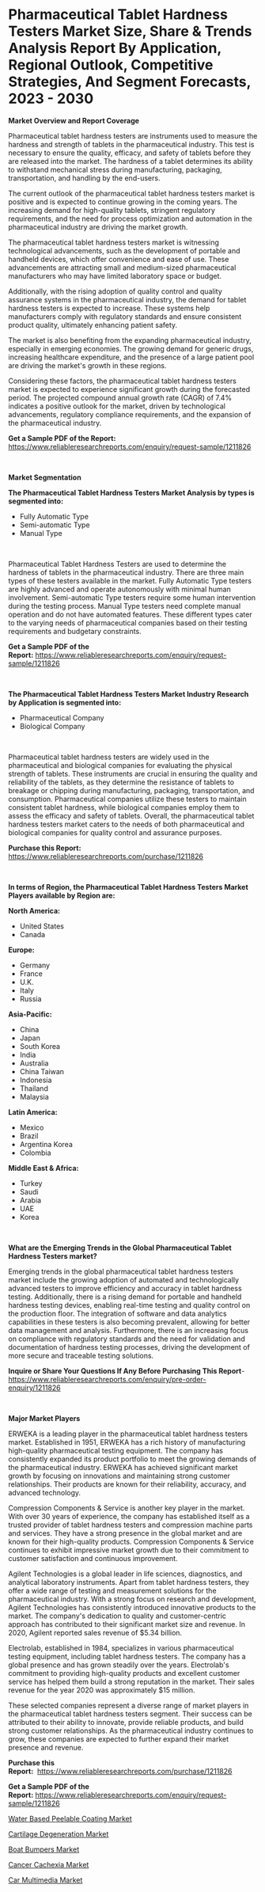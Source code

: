<p><h1>Pharmaceutical Tablet Hardness Testers Market Size, Share & Trends Analysis Report By Application, Regional Outlook, Competitive Strategies, And Segment Forecasts, 2023 - 2030</h1></p><p><strong>Market Overview and Report Coverage</strong></p>
<p><p>Pharmaceutical tablet hardness testers are instruments used to measure the hardness and strength of tablets in the pharmaceutical industry. This test is necessary to ensure the quality, efficacy, and safety of tablets before they are released into the market. The hardness of a tablet determines its ability to withstand mechanical stress during manufacturing, packaging, transportation, and handling by the end-users.</p><p>The current outlook of the pharmaceutical tablet hardness testers market is positive and is expected to continue growing in the coming years. The increasing demand for high-quality tablets, stringent regulatory requirements, and the need for process optimization and automation in the pharmaceutical industry are driving the market growth.</p><p>The pharmaceutical tablet hardness testers market is witnessing technological advancements, such as the development of portable and handheld devices, which offer convenience and ease of use. These advancements are attracting small and medium-sized pharmaceutical manufacturers who may have limited laboratory space or budget.</p><p>Additionally, with the rising adoption of quality control and quality assurance systems in the pharmaceutical industry, the demand for tablet hardness testers is expected to increase. These systems help manufacturers comply with regulatory standards and ensure consistent product quality, ultimately enhancing patient safety.</p><p>The market is also benefiting from the expanding pharmaceutical industry, especially in emerging economies. The growing demand for generic drugs, increasing healthcare expenditure, and the presence of a large patient pool are driving the market's growth in these regions.</p><p>Considering these factors, the pharmaceutical tablet hardness testers market is expected to experience significant growth during the forecasted period. The projected compound annual growth rate (CAGR) of 7.4% indicates a positive outlook for the market, driven by technological advancements, regulatory compliance requirements, and the expansion of the pharmaceutical industry.</p></p>
<p><strong>Get a Sample PDF of the Report:</strong> <a href="https://www.reliableresearchreports.com/enquiry/request-sample/1211826">https://www.reliableresearchreports.com/enquiry/request-sample/1211826</a></p>
<p>&nbsp;</p>
<p><strong>Market Segmentation</strong></p>
<p><strong>The Pharmaceutical Tablet Hardness Testers Market Analysis by types is segmented into:</strong></p>
<p><ul><li>Fully Automatic Type</li><li>Semi-automatic Type</li><li>Manual Type</li></ul></p>
<p>&nbsp;</p>
<p><p>Pharmaceutical Tablet Hardness Testers are used to determine the hardness of tablets in the pharmaceutical industry. There are three main types of these testers available in the market. Fully Automatic Type testers are highly advanced and operate autonomously with minimal human involvement. Semi-automatic Type testers require some human intervention during the testing process. Manual Type testers need complete manual operation and do not have automated features. These different types cater to the varying needs of pharmaceutical companies based on their testing requirements and budgetary constraints.</p></p>
<p><strong>Get a Sample PDF of the Report:</strong>&nbsp;<a href="https://www.reliableresearchreports.com/enquiry/request-sample/1211826">https://www.reliableresearchreports.com/enquiry/request-sample/1211826</a></p>
<p>&nbsp;</p>
<p><strong>The Pharmaceutical Tablet Hardness Testers Market Industry Research by Application is segmented into:</strong></p>
<p><ul><li>Pharmaceutical Company</li><li>Biological Company</li></ul></p>
<p>&nbsp;</p>
<p><p>Pharmaceutical tablet hardness testers are widely used in the pharmaceutical and biological companies for evaluating the physical strength of tablets. These instruments are crucial in ensuring the quality and reliability of the tablets, as they determine the resistance of tablets to breakage or chipping during manufacturing, packaging, transportation, and consumption. Pharmaceutical companies utilize these testers to maintain consistent tablet hardness, while biological companies employ them to assess the efficacy and safety of tablets. Overall, the pharmaceutical tablet hardness testers market caters to the needs of both pharmaceutical and biological companies for quality control and assurance purposes.</p></p>
<p><strong>Purchase this Report:</strong>&nbsp; <a href="https://www.reliableresearchreports.com/purchase/1211826">https://www.reliableresearchreports.com/purchase/1211826</a></p>
<p>&nbsp;</p>
<p><strong>In terms of Region, the Pharmaceutical Tablet Hardness Testers Market Players available by Region are:</strong></p>
<p>
    <p> <strong> North America: </strong>
        <ul>
            <li>United States</li>
            <li>Canada</li>
        </ul>
        </p> 
    <p> <strong> Europe: </strong>
        <ul>
            <li>Germany</li>
            <li>France</li>
            <li>U.K.</li>
            <li>Italy</li>
            <li>Russia</li>
        </ul>
        </p> 
    <p> <strong> Asia-Pacific: </strong>
        <ul>
            <li>China</li>
            <li>Japan</li>
            <li>South Korea</li>
            <li>India</li>
            <li>Australia</li>
            <li>China Taiwan</li>
            <li>Indonesia</li>
            <li>Thailand</li>
            <li>Malaysia</li>
        </ul>
        </p> 
    <p> <strong> Latin America: </strong>
        <ul>
            <li>Mexico</li>
            <li>Brazil</li>
            <li>Argentina Korea</li>
            <li>Colombia</li>
        </ul>
        </p> 
    <p> <strong> Middle East & Africa: </strong>
        <ul>
            <li>Turkey</li>
            <li>Saudi</li>
            <li>Arabia</li>
            <li>UAE</li>
            <li>Korea</li>
        </ul>
    </p>
    </p>
<p>&nbsp;</p>
<p><strong>What are the Emerging Trends in the Global Pharmaceutical Tablet Hardness Testers market?</strong></p>
<p><p>Emerging trends in the global pharmaceutical tablet hardness testers market include the growing adoption of automated and technologically advanced testers to improve efficiency and accuracy in tablet hardness testing. Additionally, there is a rising demand for portable and handheld hardness testing devices, enabling real-time testing and quality control on the production floor. The integration of software and data analytics capabilities in these testers is also becoming prevalent, allowing for better data management and analysis. Furthermore, there is an increasing focus on compliance with regulatory standards and the need for validation and documentation of hardness testing processes, driving the development of more secure and traceable testing solutions.</p></p>
<p><strong>Inquire or Share Your Questions If Any Before Purchasing This Report</strong>- <a href="https://www.reliableresearchreports.com/enquiry/pre-order-enquiry/1211826">https://www.reliableresearchreports.com/enquiry/pre-order-enquiry/1211826</a></p>
<p>&nbsp;</p>
<p><strong>Major Market Players</strong></p>
<p><p>ERWEKA is a leading player in the pharmaceutical tablet hardness testers market. Established in 1951, ERWEKA has a rich history of manufacturing high-quality pharmaceutical testing equipment. The company has consistently expanded its product portfolio to meet the growing demands of the pharmaceutical industry. ERWEKA has achieved significant market growth by focusing on innovations and maintaining strong customer relationships. Their products are known for their reliability, accuracy, and advanced technology.</p><p>Compression Components & Service is another key player in the market. With over 30 years of experience, the company has established itself as a trusted provider of tablet hardness testers and compression machine parts and services. They have a strong presence in the global market and are known for their high-quality products. Compression Components & Service continues to exhibit impressive market growth due to their commitment to customer satisfaction and continuous improvement.</p><p>Agilent Technologies is a global leader in life sciences, diagnostics, and analytical laboratory instruments. Apart from tablet hardness testers, they offer a wide range of testing and measurement solutions for the pharmaceutical industry. With a strong focus on research and development, Agilent Technologies has consistently introduced innovative products to the market. The company's dedication to quality and customer-centric approach has contributed to their significant market size and revenue. In 2020, Agilent reported sales revenue of $5.34 billion.</p><p>Electrolab, established in 1984, specializes in various pharmaceutical testing equipment, including tablet hardness testers. The company has a global presence and has grown steadily over the years. Electrolab's commitment to providing high-quality products and excellent customer service has helped them build a strong reputation in the market. Their sales revenue for the year 2020 was approximately $15 million.</p><p>These selected companies represent a diverse range of market players in the pharmaceutical tablet hardness testers segment. Their success can be attributed to their ability to innovate, provide reliable products, and build strong customer relationships. As the pharmaceutical industry continues to grow, these companies are expected to further expand their market presence and revenue.</p></p>
<p><strong>Purchase this Report:</strong>&nbsp;&nbsp;<a href="https://www.reliableresearchreports.com/purchase/1211826">https://www.reliableresearchreports.com/purchase/1211826</a></p>
<p></p>
<p><strong>Get a Sample PDF of the Report:</strong>&nbsp;<a href="https://www.reliableresearchreports.com/enquiry/request-sample/1211826">https://www.reliableresearchreports.com/enquiry/request-sample/1211826</a></p>
<p><p><a href="https://github.com/kipkeeva/Market-Research-Report-List-1/blob/main/water-based-peelable-coating-market.md">Water Based Peelable Coating Market</a></p><p><a href="https://www.linkedin.com/pulse/cartilage-degeneration-market-size-share-global-analysis-rwzje/">Cartilage Degeneration Market</a></p><p><a href="https://github.com/provorikovar/Market-Research-Report-List-1/blob/main/boat-bumpers-market.md">Boat Bumpers Market</a></p><p><a href="https://www.linkedin.com/pulse/cancer-cachexia-market-size-growth-forecast-from-2023-bkije/">Cancer Cachexia Market</a></p><p><a href="https://medium.com/@andrewhills1925/car-multimedia-market-size-growth-forecast-2023-2030-742722a83631">Car Multimedia Market</a></p></p>
